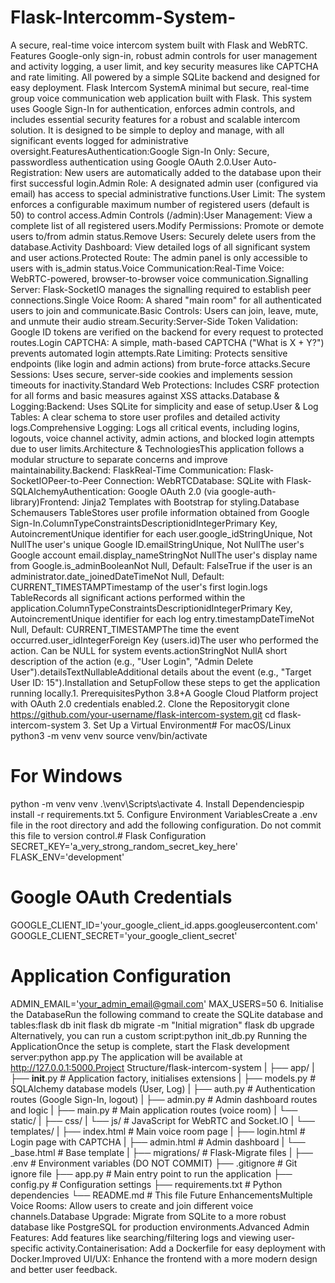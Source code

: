 # Flask-Intercomm-System-
A secure, real-time voice intercom system built with Flask and WebRTC. Features Google-only sign-in, robust admin controls for user management and activity logging, a user limit, and key security measures like CAPTCHA and rate limiting. All powered by a simple SQLite backend and designed for easy deployment.
Flask Intercom SystemA minimal but secure, real-time group voice communication web application built with Flask. This system uses Google Sign-In for authentication, enforces admin controls, and includes essential security features for a robust and scalable intercom solution. It is designed to be simple to deploy and manage, with all significant events logged for administrative oversight.FeaturesAuthentication:Google Sign-In Only: Secure, passwordless authentication using Google OAuth 2.0.User Auto-Registration: New users are automatically added to the database upon their first successful login.Admin Role: A designated admin user (configured via email) has access to special administrative functions.User Limit: The system enforces a configurable maximum number of registered users (default is 50) to control access.Admin Controls (/admin):User Management: View a complete list of all registered users.Modify Permissions: Promote or demote users to/from admin status.Remove Users: Securely delete users from the database.Activity Dashboard: View detailed logs of all significant system and user actions.Protected Route: The admin panel is only accessible to users with is_admin status.Voice Communication:Real-Time Voice: WebRTC-powered, browser-to-browser voice communication.Signalling Server: Flask-SocketIO manages the signalling required to establish peer connections.Single Voice Room: A shared "main room" for all authenticated users to join and communicate.Basic Controls: Users can join, leave, mute, and unmute their audio stream.Security:Server-Side Token Validation: Google ID tokens are verified on the backend for every request to protected routes.Login CAPTCHA: A simple, math-based CAPTCHA ("What is X + Y?") prevents automated login attempts.Rate Limiting: Protects sensitive endpoints (like login and admin actions) from brute-force attacks.Secure Sessions: Uses secure, server-side cookies and implements session timeouts for inactivity.Standard Web Protections: Includes CSRF protection for all forms and basic measures against XSS attacks.Database & Logging:Backend: Uses SQLite for simplicity and ease of setup.User & Log Tables: A clear schema to store user profiles and detailed activity logs.Comprehensive Logging: Logs all critical events, including logins, logouts, voice channel activity, admin actions, and blocked login attempts due to user limits.Architecture & TechnologiesThis application follows a modular structure to separate concerns and improve maintainability.Backend: FlaskReal-Time Communication: Flask-SocketIOPeer-to-Peer Connection: WebRTCDatabase: SQLite with Flask-SQLAlchemyAuthentication: Google OAuth 2.0 (via google-auth-library)Frontend: Jinja2 Templates with Bootstrap for styling.Database Schemausers TableStores user profile information obtained from Google Sign-In.ColumnTypeConstraintsDescriptionidIntegerPrimary Key, AutoincrementUnique identifier for each user.google_idStringUnique, Not NullThe user's unique Google ID.emailStringUnique, Not NullThe user's Google account email.display_nameStringNot NullThe user's display name from Google.is_adminBooleanNot Null, Default: FalseTrue if the user is an administrator.date_joinedDateTimeNot Null, Default: CURRENT_TIMESTAMPTimestamp of the user's first login.logs TableRecords all significant actions performed within the application.ColumnTypeConstraintsDescriptionidIntegerPrimary Key, AutoincrementUnique identifier for each log entry.timestampDateTimeNot Null, Default: CURRENT_TIMESTAMPThe time the event occurred.user_idIntegerForeign Key (users.id)The user who performed the action. Can be NULL for system events.actionStringNot NullA short description of the action (e.g., "User Login", "Admin Delete User").detailsTextNullableAdditional details about the event (e.g., "Target User ID: 15").Installation and SetupFollow these steps to get the application running locally.1. PrerequisitesPython 3.8+A Google Cloud Platform project with OAuth 2.0 credentials enabled.2. Clone the Repositorygit clone https://github.com/your-username/flask-intercom-system.git
cd flask-intercom-system
3. Set Up a Virtual Environment# For macOS/Linux
python3 -m venv venv
source venv/bin/activate

# For Windows
python -m venv venv
.\venv\Scripts\activate
4. Install Dependenciespip install -r requirements.txt
5. Configure Environment VariablesCreate a .env file in the root directory and add the following configuration. Do not commit this file to version control.# Flask Configuration
SECRET_KEY='a_very_strong_random_secret_key_here'
FLASK_ENV='development'

# Google OAuth Credentials
GOOGLE_CLIENT_ID='your_google_client_id.apps.googleusercontent.com'
GOOGLE_CLIENT_SECRET='your_google_client_secret'

# Application Configuration
ADMIN_EMAIL='your_admin_email@gmail.com'
MAX_USERS=50
6. Initialise the DatabaseRun the following command to create the SQLite database and tables:flask db init
flask db migrate -m "Initial migration"
flask db upgrade
Alternatively, you can run a custom script:python init_db.py
Running the ApplicationOnce the setup is complete, start the Flask development server:python app.py
The application will be available at http://127.0.0.1:5000.Project Structure/flask-intercom-system
|
├── app/
|   ├── __init__.py         # Application factory, initialises extensions
|   ├── models.py           # SQLAlchemy database models (User, Log)
|   ├── auth.py             # Authentication routes (Google Sign-In, logout)
|   ├── admin.py            # Admin dashboard routes and logic
|   ├── main.py             # Main application routes (voice room)
|   └── static/
|       ├── css/
|       └── js/               # JavaScript for WebRTC and Socket.IO
|   └── templates/
|       ├── index.html        # Main voice room page
|       ├── login.html        # Login page with CAPTCHA
|       ├── admin.html        # Admin dashboard
|       └── _base.html        # Base template
|
├── migrations/             # Flask-Migrate files
|
├── .env                    # Environment variables (DO NOT COMMIT)
├── .gitignore              # Git ignore file
├── app.py                  # Main entry point to run the application
├── config.py               # Configuration settings
├── requirements.txt        # Python dependencies
└── README.md               # This file
Future EnhancementsMultiple Voice Rooms: Allow users to create and join different voice channels.Database Upgrade: Migrate from SQLite to a more robust database like PostgreSQL for production environments.Advanced Admin Features: Add features like searching/filtering logs and viewing user-specific activity.Containerisation: Add a Dockerfile for easy deployment with Docker.Improved UI/UX: Enhance the frontend with a more modern design and better user feedback.

